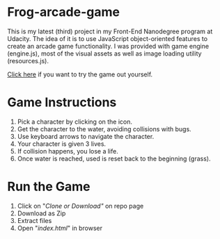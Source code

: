 ﻿﻿﻿﻿﻿Frog-arcade-game===============================This is my latest (third) project in my Front-End Nanodegree program at Udacity. The idea of it is to use JavaScript object-oriented features to create an arcade game functionality. I was provided with game engine (engine.js), most of the visual assets as well as image loading utility (resources.js). [Click here](https://olhamaslova.github.io/frontend-nanodegree-arcade-game/) if you want to try the game out yourself. Game Instructions===============================1. Pick a character by clicking on the icon.2. Get the character to the water, avoiding collisions with bugs.3. Use keyboard arrows to navigate the character.4. Your character is given 3 lives.5. If collision happens, you lose a life.6. Once water is reached, used is reset back to the beginning (grass). Run the Game===============================1. Click on "_Clone or Download"_ on repo page2. Download as Zip3. Extract files4. Open "_index.html_" in browser 